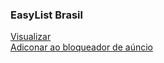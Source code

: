 ### EasyList Brasil
[Visualizar](https://raw.githubusercontent.com/easylistbrasil/easylistbrasil/filtro/easylistbrasil.txt)  
[Adiconar ao bloqueador de aúncio](abp:subscribe?location=https://raw.githubusercontent.com/easylistbrasil/easylistbrasil/filtro/easylistbrasil.txt&title=EasyListBrasil)
